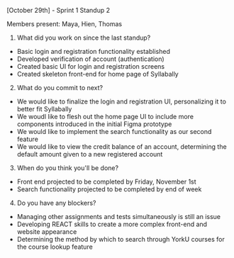 [October 29th] - Sprint 1 Standup 2

Members present: Maya, Hien, Thomas
1. What did you work on since the last standup?
- Basic login and registration functionality established
- Developed verification of account (authentication)
- Created basic UI for login and registration screens
- Created skeleton front-end for home page of Syllabally
2. What do you commit to next?
- We would like to finalize the login and registration UI, personalizing it to better fit Syllabally
- We woudl like to flesh out the home page UI to include more components introduced in the initial Figma prototype
- We would like to implement the search functionality as our second feature
- We would like to view the credit balance of an account, determining the default amount given to a new registered account
3. When do you think you'll be done?
- Front end projected to be completed by Friday, November 1st
- Search functionality projected to be completed by end of week
4. Do you have any blockers?
- Managing other assignments and tests simultaneously is still an issue
- Developing REACT skills to create a more complex front-end and website appearance
- Determining the method by which to search through YorkU courses for the course lookup feature

